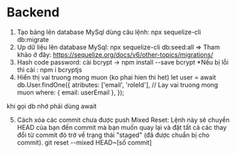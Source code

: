 # Backend

1.  Tạo bảng lên database MySql dùng câu lệnh: npx sequelize-cli db:migrate
2.  Up dữ liệu lên database MySql: npx sequelize-cli db:seed:all
    => Tham khảo ở đây: https://sequelize.org/docs/v6/other-topics/migrations/
3.  Hash code password:
    cài bcrypt -> npm install --save bcrypt
    \*Nếu bị lỗi thì cài : npm i bcryptjs
4.  Hiển thị vai truong mong muon (ko phai hien thi het)
    let user = await db.User.findOne({
    atributes: ['email', 'roleId'], // Lay vai truong mong muon
    where: { email: userEmail },
    });

khi gọi db nhớ phải dùng await

5. Cách xóa các commit chưa được push
   Mixed Reset: Lệnh này sẽ chuyển HEAD của bạn đến commit mà bạn muốn quay lại và đặt tất cả các thay đổi từ commit đó trở về trạng thái "staged" (đã được chuẩn bị cho commit).
   git reset --mixed HEAD~[số commit]
